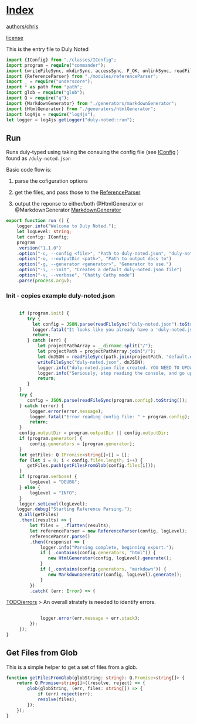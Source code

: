  # [Index](#Index)

 [authors/chris](.././authors.md.md#authors/chris) 

 [license](.././license.md.md#license) 

 

 This is the entry file to Duly Noted

```typescript
import {IConfig} from "./classes/IConfig";
import program = require("commander");
import {writeFileSync, mkdirSync, accessSync, F_OK, unlinkSync, readFileSync} from "fs";
import {ReferenceParser} from "./modules/referenceParser";
import _ = require("underscore");
import * as path from "path";
import glob = require("glob");
import Q = require("q");
import {MarkdownGenerator} from "./generators/markdownGenerator";
import {HtmlGenerator} from "./generators/htmlGenerator";
import log4js = require("log4js");
let logger = log4js.getLogger("duly-noted::run");
```
 ## Run

 

 Runs duly-typed using taking the consuing the config file (see [IConfig](.././ts/classes/IConfig.ts.md#IConfig) ) found as `/duly-noted.json`

 Basic code flow is:

 1. parse the cofiguration options

 2. get the files, and pass those to the [ReferenceParser](.././ts/modules/referenceParser.ts.md#ReferenceParser) 

 3. output the reponse to either/both @HtmlGenerator or @MarkdownGenerator [MarkdownGenerator](.././ts/generators/markdownGenerator.ts.md#MarkdownGenerator) 

```typescript
export function run () {
    logger.info("Welcome to Duly Noted.");
    let logLevel: string;
    let config: IConfig;
    program
    .version("1.1.0")
    .option("-c, --config <file>", "Path to duly-noted.json", "duly-noted.json")
    .option("-o, --outputDir <path>", "Path to output docs to")
    .option("-g, --generator <generator>", "Generator to use.")
    .option("-i, --init", "Creates a default duly-noted.json file")
    .option("-v, --verbose", "Chatty Cathy mode")
    .parse(process.argv);
```
 ### Init - copies example duly-noted.json

```typescript
    
     if (program.init) {
        try {
          let config = JSON.parse(readFileSync("duly-noted.json").toString());
          logger.fatal("It looks like you already have a 'duly-noted.json' file. Please just update that one.");
          return;
        } catch (err) {
            let projectPathArray = __dirname.split("/");
            let projectPath = projectPathArray.join("/");
            let dnJSON = readFileSync(path.join(projectPath, "default.duly-noted.json")).toString();
            writeFileSync("duly-noted.json", dnJSON);
            logger.info("duly-noted.json file created. YOU NEED TO UPDATE IT TO FIT YOUR NEEDS. Duly Noted will not work off-the-shelf.");
            logger.info("Seriously, stop reading the console, and go update your brand new duly-noted.json file aleady!");
            return;
        }
     }
     try {
        config = JSON.parse(readFileSync(program.config).toString());
     } catch (error) {
         logger.error(error.message);
         logger.fatal("Error reading config file: " + program.config);
         return;
     }
     config.outputDir = program.outputDir || config.outputDir;
     if (program.generator) {
         config.generators = [program.generator];
     }
     let getFiles: Q.IPromise<string[]>[] = [];
     for (let i = 0; i < config.files.length; i++) {
        getFiles.push(getFilesFromGlob(config.files[i]));
     }
     if (program.verbose) {
         logLevel = "DEUBG";
     } else {
         logLevel = "INFO";
     }
     logger.setLevel(logLevel);
    logger.debug("Starting Reference Parsing.");
     Q.all(getFiles)
     .then((results) => {
         let files = _.flatten(results);
         let referenceParser = new ReferenceParser(config, logLevel);
         referenceParser.parse()
         .then((response) => {
             logger.info("Parsing complete, beginning export.");
             if (_.contains(config.generators, "html")) {
                new HtmlGenerator(config, logLevel).generate();
             }
             if (_.contains(config.generators, "markdown")) {
                new MarkdownGenerator(config, logLevel).generate();
             }
         })
         .catch( (err: Error) => {
```
 [TODO/errors](#TODO/errors) > An overall stratefy is needed to identify errors.

```typescript
            
             logger.error(err.message + err.stack);
         });
     });
}
```
 ## Get Files from Glob

 This is a simple helper to get a set of files from a glob.

```typescript
function getFilesFromGlob(globString: string): Q.Promise<string[]> {
    return Q.Promise<string[]>((resolve, reject) => {
        glob(globString, (err, files: string[]) => {
            if (err) reject(err);
            resolve(files);
        });
    });
}
```

